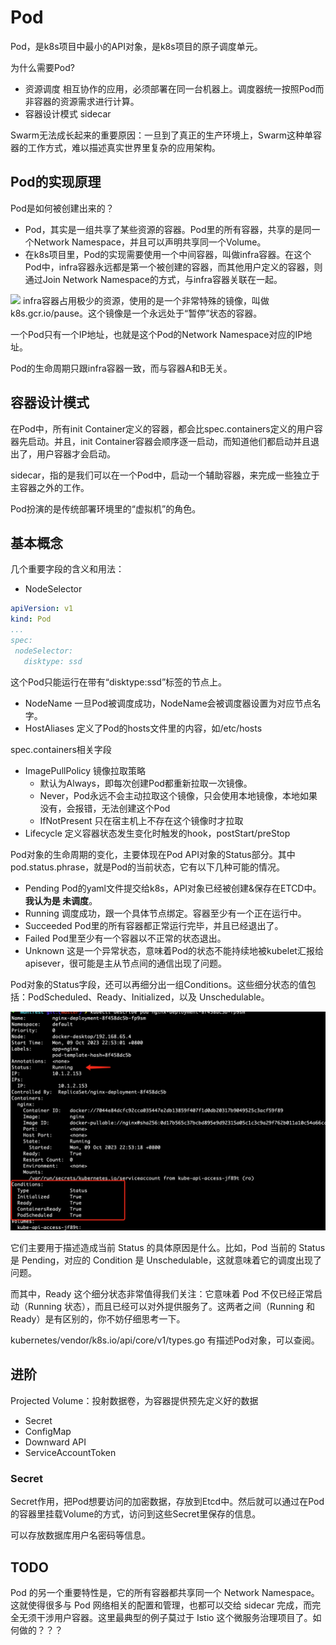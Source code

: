 # Pod

Pod，是k8s项目中最小的API对象，是k8s项目的原子调度单元。

为什么需要Pod?

* 资源调度 相互协作的应用，必须部署在同一台机器上。调度器统一按照Pod而非容器的资源需求进行计算。
* 容器设计模式 sidecar

Swarm无法成长起来的重要原因：一旦到了真正的生产环境上，Swarm这种单容器的工作方式，难以描述真实世界里复杂的应用架构。

## Pod的实现原理

Pod是如何被创建出来的？

* Pod，其实是一组共享了某些资源的容器。Pod里的所有容器，共享的是同一个Network Namespace，并且可以声明共享同一个Volume。
* 在k8s项目里，Pod的实现需要使用一个中间容器，叫做infra容器。在这个Pod中，infra容器永远都是第一个被创建的容器，而其他用户定义的容器，则通过Join Network Namespace的方式，与infra容器关联在一起。

![](https://static001.geekbang.org/resource/image/8c/cf/8c016391b4b17923f38547c498e434cf.png?wh=490*665)
infra容器占用极少的资源，使用的是一个非常特殊的镜像，叫做k8s.gcr.io/pause。这个镜像是一个永远处于“暂停”状态的容器。

一个Pod只有一个IP地址，也就是这个Pod的Network Namespace对应的IP地址。

Pod的生命周期只跟infra容器一致，而与容器A和B无关。

## 容器设计模式

在Pod中，所有init Container定义的容器，都会比spec.containers定义的用户容器先启动。并且，init Container容器会顺序逐一启动，而知道他们都启动并且退出了，用户容器才会启动。

sidecar，指的是我们可以在一个Pod中，启动一个辅助容器，来完成一些独立于主容器之外的工作。

Pod扮演的是传统部署环境里的“虚拟机”的角色。

## 基本概念

几个重要字段的含义和用法：

* NodeSelector

```yaml
apiVersion: v1
kind: Pod
...
spec:
 nodeSelector:
   disktype: ssd
```

这个Pod只能运行在带有“disktype:ssd”标签的节点上。

* NodeName 一旦Pod被调度成功，NodeName会被调度器设置为对应节点名字。
* HostAliases 定义了Pod的hosts文件里的内容，如/etc/hosts

spec.containers相关字段

* ImagePullPolicy 镜像拉取策略
  * 默认为Always，即每次创建Pod都重新拉取一次镜像。
  * Never，Pod永远不会主动拉取这个镜像，只会使用本地镜像，本地如果没有，会报错，无法创建这个Pod
  * IfNotPresent 只在宿主机上不存在这个镜像时才拉取
* Lifecycle 定义容器状态发生变化时触发的hook，postStart/preStop

Pod对象的生命周期的变化，主要体现在Pod API对象的Status部分。其中pod.status.phrase，就是Pod的当前状态，它有以下几种可能的情况。

* Pending Pod的yaml文件提交给k8s，API对象已经被创建&保存在ETCD中。**我认为是 未调度**。
* Running 调度成功，跟一个具体节点绑定。容器至少有一个正在运行中。
* Succeeded Pod里的所有容器都正常运行完毕，并且已经退出了。
* Failed Pod里至少有一个容器以不正常的状态退出。
* Unknown 这是一个异常状态，意味着Pod的状态不能持续地被kubelet汇报给apisever，很可能是主从节点间的通信出现了问题。

Pod对象的Status字段，还可以再细分出一组Conditions。这些细分状态的值包括：PodScheduled、Ready、Initialized，以及 Unschedulable。

![1696863454605](image/Pod/1696863454605.png)

它们主要用于描述造成当前 Status 的具体原因是什么。比如，Pod 当前的 Status 是 Pending，对应的 Condition 是 Unschedulable，这就意味着它的调度出现了问题。

而其中，Ready 这个细分状态非常值得我们关注：它意味着 Pod 不仅已经正常启动（Running 状态），而且已经可以对外提供服务了。这两者之间（Running 和 Ready）是有区别的，你不妨仔细思考一下。

kubernetes/vendor/k8s.io/api/core/v1/types.go 有描述Pod对象，可以查阅。

## 进阶

Projected Volume：投射数据卷，为容器提供预先定义好的数据

* Secret
* ConfigMap
* Downward API
* ServiceAccountToken

### Secret

Secret作用，把Pod想要访问的加密数据，存放到Etcd中。然后就可以通过在Pod的容器里挂载Volume的方式，访问到这些Secret里保存的信息。

可以存放数据库用户名密码等信息。

## TODO

Pod 的另一个重要特性是，它的所有容器都共享同一个 Network Namespace。这就使得很多与 Pod 网络相关的配置和管理，也都可以交给 sidecar 完成，而完全无须干涉用户容器。这里最典型的例子莫过于 Istio 这个微服务治理项目了。如何做的？？？

